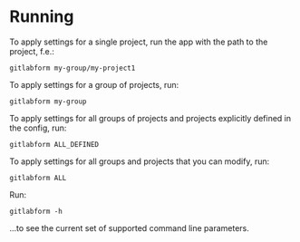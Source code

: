 # Running

To apply settings for a single project, run the app with the path to the project, f.e.:

```shell
gitlabform my-group/my-project1
```

To apply settings for a group of projects, run:

```shell
gitlabform my-group
```

To apply settings for all groups of projects and projects explicitly defined in the config, run:

```shell
gitlabform ALL_DEFINED
```

To apply settings for all groups and projects that you can modify, run:

```shell
gitlabform ALL
```


Run:

```shell
gitlabform -h
```

...to see the current set of supported command line parameters.
